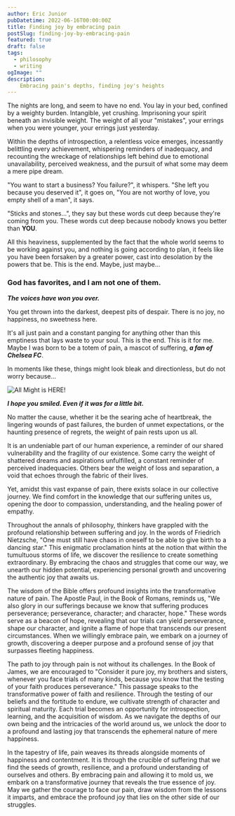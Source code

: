 ```yaml
---
author: Eric Junior
pubDatetime: 2022-06-16T00:00:00Z
title: Finding joy by embracing pain
postSlug: finding-joy-by-embracing-pain
featured: true
draft: false
tags:
  - philosophy
  - writing
ogImage: ""
description:
    Embracing pain's depths, finding joy's heights
---
```


The nights are long, and seem to have no end. You lay in your bed, confined by a weighty burden. Intangible, yet crushing. Imprisoning your spirit beneath an invisible weight. The weight of all your "mistakes", your errings when you were younger, your errings just yesterday.  

Within the depths of introspection, a relentless voice emerges, incessantly belittling every achievement, whispering reminders of inadequacy, and recounting the wreckage of relationships left behind due to emotional unavailability, perceived weakness, and the pursuit of what some may deem a mere pipe dream.  

"You want to start a business? You failure?", it whispers. "She left you because you deserved it", it goes on, "You are not worthy of love, you empty shell of a man", it says.  

"Sticks and stones...", they say but these words cut deep because they're coming from you. These words cut deep because nobody knows you better than **YOU**.  

All this heaviness, supplemented by the fact that the whole world seems to be working against you, and nothing is going according to plan, it feels like you have been forsaken by a greater power, cast into desolation by the powers that be. This is the end. Maybe, just maybe...  

### God has favorites, and I am not one of them.

***The voices have won you over.***

You get thrown into the darkest, deepest pits of despair. There is no joy, no happiness, no sweetness here.  

It's all just pain and a constant panging for anything other than this emptiness that lays waste to your soul. This is the end. This is it for me. Maybe I was born to be a totem of pain, a mascot of suffering, ***a fan of Chelsea FC***.

In moments like these, things might look bleak and directionless, but do not worry because...

![All Might is HERE!](/allmight.jpeg)

***I hope you smiled. Even if it was for a little bit.***

No matter the cause, whether it be the searing ache of heartbreak, the lingering wounds of past failures, the burden of unmet expectations, or the haunting presence of regrets, the weight of pain rests upon us all.

It is an undeniable part of our human experience, a reminder of our shared vulnerability and the fragility of our existence. Some carry the weight of shattered dreams and aspirations unfulfilled, a constant reminder of perceived inadequacies. Others bear the weight of loss and separation, a void that echoes through the fabric of their lives.

Yet, amidst this vast expanse of pain, there exists solace in our collective journey. We find comfort in the knowledge that our suffering unites us, opening the door to compassion, understanding, and the healing power of empathy.

Throughout the annals of philosophy, thinkers have grappled with the profound relationship between suffering and joy. In the words of Friedrich Nietzsche, "One must still have chaos in oneself to be able to give birth to a dancing star." This enigmatic proclamation hints at the notion that within the tumultuous storms of life, we discover the resilience to create something extraordinary. By embracing the chaos and struggles that come our way, we unearth our hidden potential, experiencing personal growth and uncovering the authentic joy that awaits us.

The wisdom of the Bible offers profound insights into the transformative nature of pain. The Apostle Paul, in the Book of Romans, reminds us, "We also glory in our sufferings because we know that suffering produces perseverance; perseverance, character; and character, hope." These words serve as a beacon of hope, revealing that our trials can yield perseverance, shape our character, and ignite a flame of hope that transcends our present circumstances. When we willingly embrace pain, we embark on a journey of growth, discovering a deeper purpose and a profound sense of joy that surpasses fleeting happiness.

The path to joy through pain is not without its challenges. In the Book of James, we are encouraged to "Consider it pure joy, my brothers and sisters, whenever you face trials of many kinds, because you know that the testing of your faith produces perseverance." This passage speaks to the transformative power of faith and resilience. Through the testing of our beliefs and the fortitude to endure, we cultivate strength of character and spiritual maturity. Each trial becomes an opportunity for introspection, learning, and the acquisition of wisdom. As we navigate the depths of our own being and the intricacies of the world around us, we unlock the door to a profound and lasting joy that transcends the ephemeral nature of mere happiness.

In the tapestry of life, pain weaves its threads alongside moments of happiness and contentment. It is through the crucible of suffering that we find the seeds of growth, resilience, and a profound understanding of ourselves and others. By embracing pain and allowing it to mold us, we embark on a transformative journey that reveals the true essence of joy. May we gather the courage to face our pain, draw wisdom from the lessons it imparts, and embrace the profound joy that lies on the other side of our struggles.